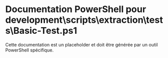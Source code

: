 # Documentation PowerShell pour development\scripts\extraction\tests\Basic-Test.ps1

Cette documentation est un placeholder et doit être générée par un outil PowerShell spécifique.
